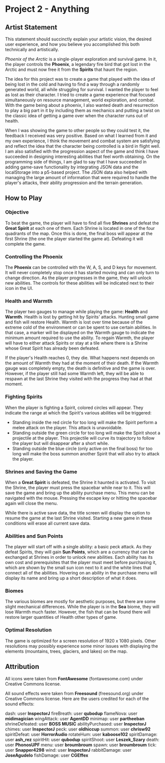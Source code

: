 # Project 2 - Anything

## Artist Statement

This statement should succinctly explain your artistic vision, the desired user experience, and how you believe you accomplished this both technically and artistically.

_Phoenix of the Arctic_ is a single-player exploration and survival game. In it, the player controls the **Phoenix**, a legendary fire bird that got lost in the Arctic and must now free it from the **Spirits** that haunt the region.

The idea for this project was to create a game that played with the idea of being lost in the cold and having to find a way through a randomly generated world, all while struggling for survival. I wanted the player to feel as lost as their character. I tried to create a game experience that focused simultaneously on resource management, world exploration, and combat. With the game being about a phoenix, I also wanted death and resurrection to play a big part in it by including them as mechanics and putting a twist on the classic idea of getting a game over when the character runs out of health.

When I was showing the game to other people so they could test it, the feedback I received was very positive. Based on what I learned from it and my own experience, I think the movement and combat system are satisfying and reflect the idea that the character being controlled is a bird in flight well. I am also satisfied with the progression aspect of the game and think I have succeeded in designing interesting abilities that feel worth obtaining. On the programming side of things, I am glad to say that I have succeeded in adding game-save functionality by integrating JSON data and the localStorage into a p5-based project. The JSON data also helped with managing the large amount of information that were required to handle the player's attacks, their ability progression and the terrain generation.

## How to Play

### Objective

To beat the game, the player will have to find all five **Shrines** and defeat the **Great Spirit** at each one of them. Each Shrine is located in one of the four quadrants of the map. Once this is done, the final boss will appear at the first Shrine (the one the player started the game at). Defeating it will complete the game.

### Controlling the Phoenix

The **Phoenix** can be controlled with the W, A, S, and D keys for movement. It will never completely stop once it has started moving and can only turn to change direction. As the player progresses in the game, they will unlock new abilities. The controls for these abilities will be indicated next to their icon in the UI.

### Health and Warmth

The player two gauges to manage while playing the game: **Health** and **Warmth**. Health is lost by getting hit by Spirits' attacks. Hunting small game and fish will restore Health. Warmth is lost over time because of the extreme cold of the environment or can be spent to use certain abilities. In that case, a marker will be displayed on the Warmth gauge to indicate the minimum amount required to use the ability. To regain Warmth, the player will have to either attack Spirits or stay at a tile where there is a Shrine whose Great Spirit has already been defeated.

If the player's Health reaches 0, they die. What happens next depends on the amount of Warmth they had at the moment of their death. If the Warmth gauge was completely empty, the death is definitive and the game is over. However, if the player still had some Warmth left, they will be able to respawn at the last Shrine they visited with the progress they had at that moment.

### Fighting Spirits

When the player is fighting a Spirit, colored circles will appear. They indicate the range at which the Spirit's various abilities will be triggered:

- Standing inside the red circle for too long will make the Spirit perform a melee attack on the player. This attack is unavoidable.
- Standing outside the green circle for too long will make the Spirit shoot a projectile at the player. This projectile will curve its trajectory to follow the player but will disappear after a short while.
- Standing outside the blue circle (only active on the final boss) for too long will make the boss summon another Spirit that will also try to attack the player.

### Shrines and Saving the Game

When a **Great Spirit** is defeated, the Shrine it haunted is activated. To visit the Shrine, the player must press the spacebar while near to it. This will save the game and bring up the ability purchase menu. This menu can be navigated with the mouse. Pressing the escape key or hitting the spacebar again will close the menu.

While there is active save data, the title screen will display the option to resume the game at the last Shrine visited. Starting a new game in these conditions will erase all current save data.

### Abilities and Sun Points

The player will start off with a single ability: a basic peck attack. As they defeat Spirits, they will gain **Sun Points**, which are a currency that can be exchanged at Shrines in order to unlock new abilities. Each ability has its own cost and prerequisites that the player must meet before purchasing it, which are shown by the small sun icon next to it and the white lines that connect all of the abilities. Hovering on an ability in the purchase menu will display its name and bring up a short description of what it does.

### Biomes

The various biomes are mostly for aesthetic purposes, but there are some slight mechanical differences. While the player is in the **Sea** biome, they will lose Warmth much faster. However, the fish that can be found there will restore larger quantities of Health other types of game.

### Optimal Resolution

The game is optimized for a screen resolution of 1920 x 1080 pixels. Other resolutions may possibly experience some minor issues with displaying the elements (mountains, trees, glaciers, and lakes) on the map.

## Attribution

All icons were taken from **FontAwesome** (fontawesome.com) under Creative Commons license.

All sound effects were taken from **Freesound** (freesound.org) under Creative Commons license. Here are the users credited for each of the sound effects:

dash: user **InspectorJ**
fireBreath: user **qubodup**
flameNova: user **midimagician**
wingAttack: user **AgentDD**
minimap: user **partheeban**
shrineDefeated: user **BOSS MUSIC**
abilityPurchased: user **InspectorJ**
chimes: user **InspectorJ**
peck: user **oldhiccup**
summon: user **chrisw92**
spiritDefeat: user **HorrorAudio**
rotateHum: user **kaboose102**
spiritDamage: user **ash_rez**
spiritHit: user **qubodup**
spiritShoot: user **Leszek_Szary**
death: user **PhonosUPF**
menu: user **broumbroum**
spawn: user **broumbroum**
tick: user **Snapper4298**
wind: user **InspectorJ**
rabbitDamage: user **JoseAgudelo**
fishDamage: user **CGEffex**
